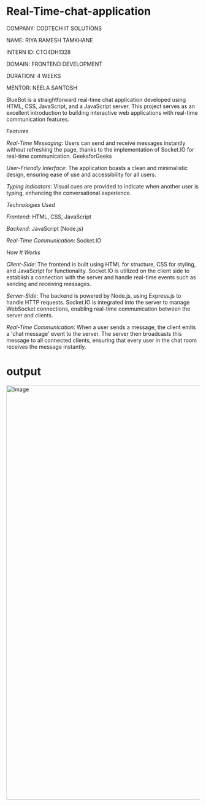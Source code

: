 # Real-Time-chat-application

COMPANY: CODTECH IT SOLUTIONS

NAME: RIYA RAMESH TAMKHANE

INTERN ID: CTO4DH1328

DOMAIN: FRONTEND DEVELOPMENT

DURATION: 4 WEEKS

MENTOR: NEELA SANTOSH

BlueBot is a straightforward real-time chat application developed using HTML, CSS, JavaScript, and a JavaScript server. This project serves as an excellent introduction to building interactive web applications with real-time communication features.

 *Features*
 
*Real-Time Messaging*: Users can send and receive messages instantly without refreshing the page, thanks to the implementation of Socket.IO for real-time communication. 
GeeksforGeeks

*User-Friendly Interface*: The application boasts a clean and minimalistic design, ensuring ease of use and accessibility for all users.

*Typing Indicators*: Visual cues are provided to indicate when another user is typing, enhancing the conversational experience.


*Technologies Used*

*Frontend*: HTML, CSS, JavaScript

*Backend*: JavaScript (Node.js)

*Real-Time Communication*: Socket.IO


 *How It Works*
 
*Client-Side*: The frontend is built using HTML for structure, CSS for styling, and JavaScript for functionality. Socket.IO is utilized on the client side to establish a connection with the server and handle real-time events such as sending and receiving messages.

*Server-Side*: The backend is powered by Node.js, using Express.js to handle HTTP requests. Socket.IO is integrated into the server to manage WebSocket connections, enabling real-time communication between the server and clients.

*Real-Time Communication*: When a user sends a message, the client emits a 'chat message' event to the server. The server then broadcasts this message to all connected clients, ensuring that every user in the chat room receives the message instantly. 

# output

<img width="1920" height="1080" alt="Image" src="https://github.com/user-attachments/assets/505ce7dc-165c-40f9-9d3c-4697cea70119" />
